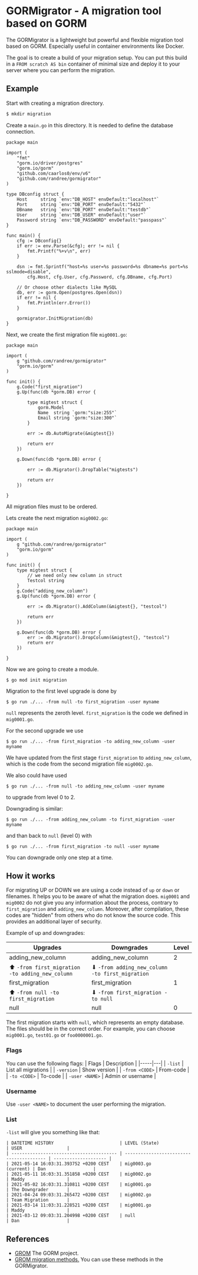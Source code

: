 # GORMigrator - A migration tool based on GORM

The GORMigrator is a lightweight but powerful and flexible migration tool based on GORM. Especially useful in container environments like Docker.

The goal is to create a build of your migration setup. You can put this build in a `FROM scratch AS bin` container of minimal size and deploy it to your server where you can perform the migration.

## Example

Start with creating a migration directory. 
```bash
$ mkdir migration
```

Create a `main.go` in this directory. It is needed to define the database connection.

```golang
package main

import (
	"fmt"
	"gorm.io/driver/postgres"
	"gorm.io/gorm"
	"github.com/caarlos0/env/v6"
	"github.com/randree/gormigrator"
)

type DBconfig struct {
	Host     string `env:"DB_HOST" envDefault:"localhost"`
	Port     string `env:"DB_PORT" envDefault:"5432"`
	DBname   string `env:"DB_PORT" envDefault:"testdb"`
	User     string `env:"DB_USER" envDefault:"user"`
	Password string `env:"DB_PASSWORD" envDefault:"passpass"`
}

func main() {
	cfg := DBconfig{}
	if err := env.Parse(&cfg); err != nil {
		fmt.Printf("%+v\n", err)
	}

	dsn := fmt.Sprintf("host=%s user=%s password=%s dbname=%s port=%s sslmode=disable",
		cfg.Host, cfg.User, cfg.Password, cfg.DBname, cfg.Port)

	// Or choose other dialects like MySQL
	db, err := gorm.Open(postgres.Open(dsn))
	if err != nil {
		fmt.Println(err.Error())
	}

	gormigrator.InitMigration(db)
}
```



Next, we create the first migration file `mig0001.go`:
```golang
package main

import (
	g "github.com/randree/gormigrator"
	"gorm.io/gorm"
)

func init() {
	g.Code("first_migration")
	g.Up(func(db *gorm.DB) error {

		type migtest struct {
			gorm.Model
			Name  string `gorm:"size:255"`
			Email string `gorm:"size:300"`
		}

		err := db.AutoMigrate(&migtest{})

		return err
	})

	g.Down(func(db *gorm.DB) error {

		err := db.Migrator().DropTable("migtests")

		return err
	})

}
```
All migration files must to be ordered.

Lets create the next migration `mig0002.go`:
```golang
package main

import (
	g "github.com/randree/gormigrator"
	"gorm.io/gorm"
)

func init() {
	type migtest struct {
		// we need only new column in struct
		Testcol string
	}
	g.Code("adding_new_column")
	g.Up(func(db *gorm.DB) error {

		err := db.Migrator().AddColumn(&migtest{}, "testcol")

		return err
	})

	g.Down(func(db *gorm.DB) error {
		err := db.Migrator().DropColumn(&migtest{}, "testcol")
		return err
	})

}
```

Now we are going to create a module.

```console
$ go mod init migration
```

Migration to the first level upgrade is done by
```console
$ go run ./... -from null -to first_migration -user myname
```
`null` represents the zeroth level. `first_migration` is the code we defined in `mig0001.go`.

For the second upgrade we use
```console
$ go run ./... -from first_migration -to adding_new_column -user myname
```
We have updated from the first stage `first_migration` to `adding_new_column`, which is the code from the second migration file `mig0002.go`.

We also could have used 
```console
$ go run ./... -from null -to adding_new_column -user myname
```
to upgrade from level 0 to 2.

Downgrading is similar:
```console
$ go run ./... -from adding_new_column -to first_migration -user myname
```
and than back to `null` (level 0) with
```console
$ go run ./... -from first_migration -to null -user myname
```
You can downgrade only one step at a time.


## How it works

For migrating UP or DOWN we are using a code instead of `up` or `down` or filenames. It helps you to be aware of what the migration does. `mig0001` and `mig0002` do not give you any information about the process, contrary to `first_migration` and `adding_new_column`. Moreover, after compilation, these codes are "hidden" from others who do not know the source code. This provides an additional layer of security.

Example of up and downgrades:

| Upgrades | Downgrades | Level |
|-------|-------|---|
| adding_new_column | adding_new_column | 2 |
| ⬆ `-from first_migration -to adding_new_column` | ⬇ `-from adding_new_column -to first_migration` | |
| first_migration | first_migration | 1 |
| ⬆ `-from null -to first_migration` | ⬇ `-from first_migration -to null` | |
| null | null | 0 |

The first migration starts with `null`, which represents an empty database. The files should be in the correct order. For example, you can choose `mig0001.go`, `test01.go` or `foo0000001.go`.

### Flags

You can use the following flags:
| Flags | Description |
|-----|---|
| `-list` | List all migrations |
| `-version` | Show version |
| `-from <CODE>` | From-code |
| `-to <CODE>` | To-code |
| `-user <NAME>` | Admin or username |

### Username

Use `-user <NAME>` to document the user performing the migration.

### List

`-list` will give you something like that:

```
| DATETIME HISTORY                         | LEVEL (State)                            | USER                 |
| ---------------------------------------- | ---------------------------------------- | -------------------- |
| 2021-05-14 16:03:31.393752 +0200 CEST    | mig0003.go                     (current) | Dan                  |
| 2021-05-11 16:03:31.351858 +0200 CEST    | mig0002.go                               | Maddy                |
| 2021-05-02 16:03:31.310811 +0200 CEST    | mig0001.go                               | The Downgrader       |
| 2021-04-24 09:03:31.265472 +0200 CEST    | mig0002.go                               | Team Migration       |
| 2021-03-14 11:03:31.228521 +0200 CEST    | mig0001.go                               | Maddy                |
| 2021-03-12 09:03:31.204998 +0200 CEST    | null                                     | Dan                  |
```

## References

- [GROM](https://gorm.io/) The GORM project.
- [GROM migration methods.](https://gorm.io/docs/migration.html) You can use these methods in the GORMigrator.